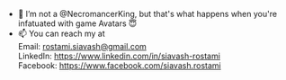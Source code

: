- 👋 I’m not a @NecromancerKing, but that's what happens when you're infatuated with game Avatars :innocent:
- 📫 You can reach my at   
    Email: rostami.siavash@gmail.com    
    LinkedIn: https://www.linkedin.com/in/siavash-rostami    
    Facebook: https://www.facebook.com/siavash.rostami    

<!---
NecromancerKing/NecromancerKing is a ✨ special ✨ repository because its `README.md` (this file) appears on your GitHub profile.
You can click the Preview link to take a look at your changes.
--->
